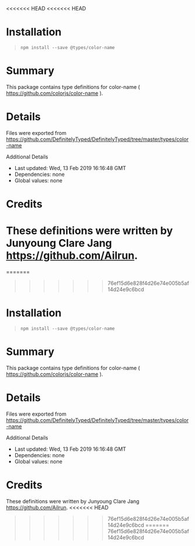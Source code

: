 <<<<<<< HEAD
<<<<<<< HEAD
# Installation
> `npm install --save @types/color-name`

# Summary
This package contains type definitions for color-name ( https://github.com/colorjs/color-name ).

# Details
Files were exported from https://github.com/DefinitelyTyped/DefinitelyTyped/tree/master/types/color-name

Additional Details
 * Last updated: Wed, 13 Feb 2019 16:16:48 GMT
 * Dependencies: none
 * Global values: none

# Credits
These definitions were written by Junyoung Clare Jang <https://github.com/Ailrun>.
=======
=======
>>>>>>> 76ef15d6e828f4d26e74e005b5af14d24e9c6bcd
# Installation
> `npm install --save @types/color-name`

# Summary
This package contains type definitions for color-name ( https://github.com/colorjs/color-name ).

# Details
Files were exported from https://github.com/DefinitelyTyped/DefinitelyTyped/tree/master/types/color-name

Additional Details
 * Last updated: Wed, 13 Feb 2019 16:16:48 GMT
 * Dependencies: none
 * Global values: none

# Credits
These definitions were written by Junyoung Clare Jang <https://github.com/Ailrun>.
<<<<<<< HEAD
>>>>>>> 76ef15d6e828f4d26e74e005b5af14d24e9c6bcd
=======
>>>>>>> 76ef15d6e828f4d26e74e005b5af14d24e9c6bcd
